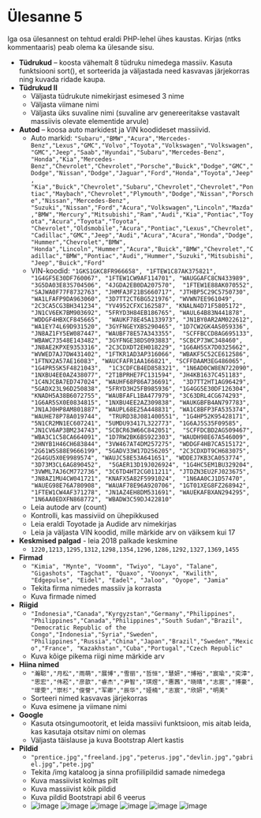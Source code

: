 # Ülesanne 5

Iga osa ülesannest on tehtud eraldi PHP-lehel ühes kaustas. Kirjas (ntks kommentaaris) peab olema ka ülesande sisu.

* **Tüdrukud** – koosta vähemalt 8 tüdruku nimedega massiiv. Kasuta funktsiooni sort(), et sorteerida ja väljastada need kasvavas järjekorras ning kuvada ridade kaupa.
* **Tüdrukud II**
  * Väljasta tüdrukute nimekirjast esimesed 3 nime
  * Väljasta viimane nimi
  * Väljasta üks suvaline nimi (suvaline arv genereeritakse vastavalt massiivis olevate elementide arvule)
* **Autod** – koosa auto markidest ja VIN koodideset massiivid.
  * Auto markid: `"Subaru","BMW","Acura","Mercedes-Benz","Lexus","GMC","Volvo","Toyota","Volkswagen","Volkswagen","GMC","Jeep","Saab","Hyundai","Subaru","Mercedes-Benz",
"Honda","Kia","Mercedes-Benz","Chevrolet","Chevrolet","Porsche","Buick","Dodge","GMC","Dodge","Nissan","Dodge","Jaguar","Ford","Honda","Toyota","Jeep",
"Kia","Buick","Chevrolet","Subaru","Chevrolet","Chevrolet","Pontiac","Maybach","Chevrolet","Plymouth","Dodge","Nissan","Porsche","Nissan","Mercedes-Benz",
"Suzuki","Nissan","Ford","Acura","Volkswagen","Lincoln","Mazda","BMW","Mercury","Mitsubishi","Ram","Audi","Kia","Pontiac","Toyota","Acura","Toyota","Toyota",
"Chevrolet","Oldsmobile","Acura","Pontiac","Lexus","Chevrolet","Cadillac","GMC","Jeep","Audi","Acura","Acura","Honda","Dodge","Hummer","Chevrolet","BMW",
"Honda","Lincoln","Hummer","Acura","Buick","BMW","Chevrolet","Cadillac","BMW","Pontiac","Audi","Hummer","Suzuki","Mitsubishi","Jeep","Buick","Ford"`
  * VIN-koodid: `"1GKS1GKC8FR966658", "1FTEW1C87AK375821", "1G4GF5E30DF760067", "1FTEW1CW9AF114701", "WAUGGAFC8CN433989", "3G5DA03E83S704506", "4JGDA2EB0DA207570", 
"1FTEW1E88AK070552", "SAJWA0F77F8732763", "JHMFA3F21BS660717", "JTHBP5C29C5750730", "WA1LFAFP9DA963060", "3D7TT2CT6BG521976", "WVWN7EE961049", 
"2C3CA5CG3BH341234", "YV4952CFXC162587", "KNALN4D71F5805172", "JN1CV6EK7BM903692", "5FRYD3H84EB186765", "WAUL64B83N441878", "WDDGF4HBXCF845665", 
"WAUKF78E45A133973", "JN1BY0AR2AM022612", "WA1EY74L69D931520", "3GYFNGEYXBS290465", "1D7CW2GK4AS059336", "JN8AZ1FY5EW087447", "WAUBF78E57A343355", 
"SCFFBCCD8AG695133", "WBAWC73548E143482", "3GYFNGE38DS093883", "SCBCP73WC348460", "JN8AE2KPXE9353316", "2C3CDXDT2EH018229", "1G6AH5SX7D0325662", 
"WVWED7AJ7DW431402", "1FTKR1AD3AP316066", "WBAKF5C52CE612586", "1FTNX2A57AE16083", "WAUCFAFR1AA166821", "SCFFDAAM3EG486065", "1G4PR5SK5F4821043", 
"1C3CDFCB4ED858321", "1N6AD0CW8EN722090", "1NXBU4EE0AZ438077", "2T1BPRHE7FC131594", "JH4KB1637C451183", "1C4NJCBA7ED747024", "WAUHF68P86A736691", 
"3D7TT2HT1AG96429", "5GADX23L96D250838", "5FRYD3H25FB985936", "1G4GG5E30DF126304", "KNADH5A38B6072755", "WAUBFAFL1BA477979", "3C63DRL4CG674293", 
"1G6AR5SX0E0834815", "1NXBU4EE2AZ309838", "WAUKGBFB4AN797783", "JN1AJ0HP8AM801887", "WAUPL68E25A448831", "WA1C8BFP3FA535374", "WAUHE78P78A019744", 
"TRURD38J081400551", "1G4HP52K95428171", "5N1CR2MN1EC607241", "5UMDU93417L322773", "1G6AJ5S35F09585", "JN1CV6AP3BM234743", "SCBCR63W66C842051", 
"SCFFDCBD2AG509467", "WBA3C1C58CA664091", "1D7RW2BK6BS922303", "WAUDH98E67A546009", "2HNYB1H46CH683844", "3VW467AT4DM257275", "WDDGF4HB7CA515172", 
"2G61W5S88E9666199", "5GADV33W17D256205", "2C3CDXDT9CH683075", "2G4GU5X0E9989574", "WAUJC58E53A641651", "WDDEJ7KB3CA053774", "3D73M3CL6AG890452", 
"5GAER13D19J026924", "1G4HC5EM1BU329204", "3VWML7AJ6CM772736", "3C6TD4HT2CG011211", "JTDZN3EU2FJ023675", "JN8AZ1MU4CW041721", "KNAFX5A82F5991024", 
"1N6AA0CJ1D57470", "WAUEG98E76A780908", "WAUAF78E96A920706", "1GT01XEG8FZ268942", "1FTEW1CW4AF371278", "JN1AZ4EH8DM531691", "WAUEKAFBXAN294295", 
"1N6AA0EDXFN868772", "WBADW3C59DJ422810"`
  * Leia autode arv (count)
  * Kontrolli, kas massiviid on ühepikkused
  * Leia eraldi Toyotade ja Audide arv nimekirjas
  * Leia ja väljasta VIN koodid,  mille märkide arv on väiksem kui 17
* **Keskmised palgad** - leia 2018 palkade keskmine
  * `1220,1213,1295,1312,1298,1354,1296,1286,1292,1327,1369,1455`
* **Firmad**
  * `"Kimia", "Mynte", "Voomm", "Twiyo", "Layo", "Talane", "Gigashots", "Tagchat", "Quaxo", "Voonyx", "Kwilith", "Edgepulse", "Eidel", "Eadel", "Jaloo", "Oyope", "Jamia"`
  * Tekita firma nimedes massiiv ja korrasta
  * Kuva firmade nimed
* **Riigid**
  * `"Indonesia","Canada","Kyrgyzstan","Germany","Philippines",
  "Philippines","Canada","Philippines","South Sudan","Brazil",
  "Democratic Republic of the Congo","Indonesia","Syria","Sweden",
  "Philippines","Russia","China","Japan","Brazil","Sweden","Mexico","France",
"Kazakhstan","Cuba","Portugal","Czech Republic"`
  * Kuva kõige pikema riigi nime märkide arv
* **Hiina nimed**
  * `"瀚聪","月松","雨萌","展博","雪丽","哲恒","慧妍","博裕","宸瑜","奕漳",
"思宏","伟菘","彦歆","睿杰","尹智","琪煜","惠茜","晓晴","志宸","博豪",
"璟雯","崇杉","俊誉","军卿","辰华","娅楠","志宸","欣妍","明美"`
  * Sorteeri nimed kasvavas järjekorras
  * Kuva esimene ja viimane nimi
* **Google**
  * Kasuta otsingumootorit, et leida massiivi funktsioon, mis aitab leida, kas kasutaja otsitav nimi on olemas
  * Väljasta täislause ja kuva Bootstrap Alert kastis
* **Pildid**
  * `"prentice.jpg","freeland.jpg","peterus.jpg","devlin.jpg","gabriel.jpg","pete.jpg"`
  * Tekita /img  kataloog ja sinna profiilipildid samade nimedega
  * Kuva massiivist kolmas pilt
  * Kuva massiivist kõik pildid
  * Kuva pildid Bootstrapi abil 6 veerus
  * ![image](https://github.com/blinchk/tthk-php/assets/49353043/fee93339-abbb-481f-927d-12905308a65f)
![image](https://github.com/blinchk/tthk-php/assets/49353043/99b8709f-a381-4196-9c55-aef23135072d) 
![image](https://github.com/blinchk/tthk-php/assets/49353043/fcd52d27-63ab-4ddf-9217-4f005ee1a210)
![image](https://github.com/blinchk/tthk-php/assets/49353043/50997b58-d1db-48d1-b745-ae1468557c42)
![image](https://github.com/blinchk/tthk-php/assets/49353043/2cca2d0d-d4cd-4db2-9306-b422524f12ac)
![image](https://github.com/blinchk/tthk-php/assets/49353043/d9e125fa-abda-4208-a941-0b3075be8d86)
